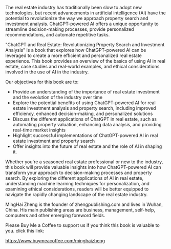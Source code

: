 
The real estate industry has traditionally been slow to adopt new technologies, but recent advancements in artificial intelligence (AI) have the potential to revolutionize the way we approach property search and investment analysis. ChatGPT-powered AI offers a unique opportunity to streamline decision-making processes, provide personalized recommendations, and automate repetitive tasks.

"ChatGPT and Real Estate: Revolutionizing Property Search and Investment Analysis" is a book that explores how ChatGPT-powered AI can be leveraged to create a more efficient and personalized real estate experience. This book provides an overview of the basics of using AI in real estate, case studies and real-world examples, and ethical considerations involved in the use of AI in the industry.

Our objectives for this book are to:

* Provide an understanding of the importance of real estate investment and the evolution of the industry over time
* Explore the potential benefits of using ChatGPT-powered AI for real estate investment analysis and property search, including improved efficiency, enhanced decision-making, and personalized solutions
* Discuss the different applications of ChatGPT in real estate, such as automating property valuation, enhancing data analysis, and providing real-time market insights
* Highlight successful implementations of ChatGPT-powered AI in real estate investment and property search
* Offer insights into the future of real estate and the role of AI in shaping it.

Whether you're a seasoned real estate professional or new to the industry, this book will provide valuable insights into how ChatGPT-powered AI can transform your approach to decision-making processes and property search. By exploring the different applications of AI in real estate, understanding machine learning techniques for personalization, and examining ethical considerations, readers will be better equipped to navigate the rapidly changing landscape of the real estate industry.

MingHai Zheng is the founder of zhengpublishing.com and lives in Wuhan, China. His main publishing areas are business, management, self-help, computers and other emerging foreword fields.

Please Buy Me a Coffee to support us if you think this book is valuable to you. click this link:

https://www.buymeacoffee.com/minghaizheng
